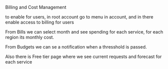 Billing and Cost Management

to enable for users, in root account go to menu in account, and in there enable access to billing for users

From Bills we can select month and see spending for each service, for each region its monthly cost.

From Budgets we can se a notification when a thresshold is passed.

Also there is Free tier page where we see current requests and forecast for each service